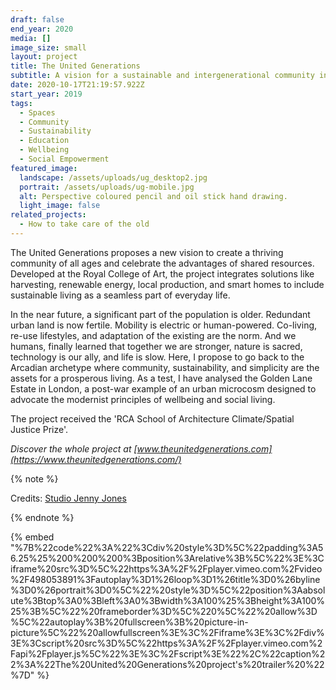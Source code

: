 ```yaml
---
draft: false
end_year: 2020
media: []
image_size: small
layout: project
title: The United Generations
subtitle: A vision for a sustainable and intergenerational community in London
date: 2020-10-17T21:19:57.922Z
start_year: 2019
tags:
  - Spaces
  - Community
  - Sustainability
  - Education
  - Wellbeing
  - Social Empowerment
featured_image:
  landscape: /assets/uploads/ug_desktop2.jpg
  portrait: /assets/uploads/ug-mobile.jpg
  alt: Perspective coloured pencil and oil stick hand drawing.
  light_image: false
related_projects:
  - How to take care of the old
---
```

The United Generations proposes a new vision to create a thriving community of all ages and celebrate the advantages of shared resources. Developed at the Royal College of Art, the project integrates solutions like harvesting, renewable energy, local production, and smart homes to include sustainable living as a seamless part of everyday life. 

In the near future, a significant part of the population is older. Redundant urban land is now fertile. Mobility is electric or human-powered. Co-living, re-use lifestyles, and adaptation of the existing are the norm. And we humans, finally learned that together we are stronger, nature is sacred, technology is our ally, and life is slow. Here, I propose to go back to the Arcadian archetype where community, sustainability, and simplicity are the assets for a prosperous living. As a test, I have analysed the Golden Lane Estate in London, a post-war example of an urban microcosm designed to advocate the modernist principles of wellbeing and social living.

The project received the 'RCA School of Architecture Climate/Spatial Justice Prize'.

*Discover the whole project at [www.theunitedgenerations.com](https://www.theunitedgenerations.com/)*

{% note %}

Credits: [Studio Jenny Jones](https://studiojennyjones.com/)

{% endnote %}

{% embed "%7B%22code%22%3A%22%3Cdiv%20style%3D%5C%22padding%3A56.25%25%200%200%200%3Bposition%3Arelative%3B%5C%22%3E%3Ciframe%20src%3D%5C%22https%3A%2F%2Fplayer.vimeo.com%2Fvideo%2F498053891%3Fautoplay%3D1%26loop%3D1%26title%3D0%26byline%3D0%26portrait%3D0%5C%22%20style%3D%5C%22position%3Aabsolute%3Btop%3A0%3Bleft%3A0%3Bwidth%3A100%25%3Bheight%3A100%25%3B%5C%22%20frameborder%3D%5C%220%5C%22%20allow%3D%5C%22autoplay%3B%20fullscreen%3B%20picture-in-picture%5C%22%20allowfullscreen%3E%3C%2Fiframe%3E%3C%2Fdiv%3E%3Cscript%20src%3D%5C%22https%3A%2F%2Fplayer.vimeo.com%2Fapi%2Fplayer.js%5C%22%3E%3C%2Fscript%3E%22%2C%22caption%22%3A%22The%20United%20Generations%20project's%20trailer%20%22%7D" %}